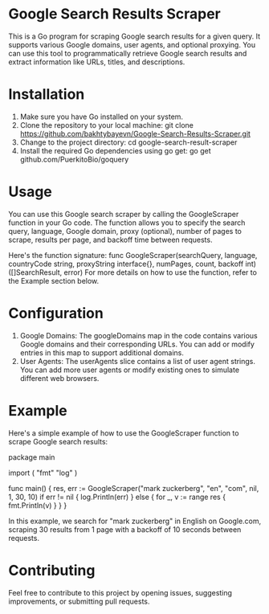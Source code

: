 # Google Search Results Scraper
This is a Go program for scraping Google search results for a given query. It supports various Google domains, user agents, and optional proxying. You can use this tool to programmatically retrieve Google search results and extract information like URLs, titles, and descriptions.
# Installation
1. Make sure you have Go installed on your system.
2. Clone the repository to your local machine:
git clone https://github.com/bakhtybayevn/Google-Search-Results-Scraper.git
3. Change to the project directory:
cd google-search-result-scraper
4. Install the required Go dependencies using go get:
go get github.com/PuerkitoBio/goquery

# Usage
You can use this Google search scraper by calling the GoogleScraper function in your Go code. The function allows you to specify the search query, language, Google domain, proxy (optional), number of pages to scrape, results per page, and backoff time between requests.

Here's the function signature:
func GoogleScraper(searchQuery, language, countryCode string, proxyString interface{}, numPages, count, backoff int) ([]SearchResult, error)
For more details on how to use the function, refer to the Example section below.
# Configuration
1. Google Domains: The googleDomains map in the code contains various Google domains and their corresponding URLs. You can add or modify entries in this map to support additional domains.
2. User Agents: The userAgents slice contains a list of user agent strings. You can add more user agents or modify existing ones to simulate different web browsers.
# Example
Here's a simple example of how to use the GoogleScraper function to scrape Google search results:

package main

import (
    "fmt"
    "log"
)

func main() {
    res, err := GoogleScraper("mark zuckerberg", "en", "com", nil, 1, 30, 10)
    if err != nil {
        log.Println(err)
    } else {
        for _, v := range res {
            fmt.Println(v)
        }
    }
}

In this example, we search for "mark zuckerberg" in English on Google.com, scraping 30 results from 1 page with a backoff of 10 seconds between requests.
# Contributing
Feel free to contribute to this project by opening issues, suggesting improvements, or submitting pull requests.
